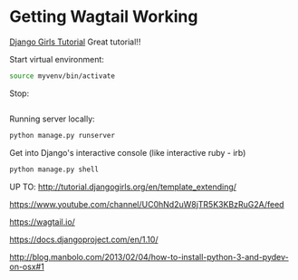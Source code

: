 # Getting Wagtail Working

[Django Girls Tutorial](http://tutorial.djangogirls.org/en/)
Great tutorial!!

Start virtual environment:
```bash
source myvenv/bin/activate
```

Stop:
```bash
```

Running server locally:
```bash
python manage.py runserver
```

Get into Django's interactive console  (like interactive ruby - irb)
```bash
python manage.py shell
```



UP TO:
http://tutorial.djangogirls.org/en/template_extending/

https://www.youtube.com/channel/UC0hNd2uW8jTR5K3KBzRuG2A/feed

https://wagtail.io/

https://docs.djangoproject.com/en/1.10/

http://blog.manbolo.com/2013/02/04/how-to-install-python-3-and-pydev-on-osx#1
